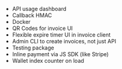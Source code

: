 * API usage dashboard
* Callback HMAC
* Docker
* QR Codes for invoice UI
* Flexible expire timer UI in invoice client
* Admin CLI to create invoices, not just API
* Testing package
* Inline payment via JS SDK (like Stripe)
* Wallet index counter on load